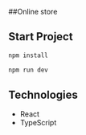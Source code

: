 ##Online store

## Start Project

```sh
npm install
```

```sh
npm run dev
```

## Technologies

- React
- TypeScript
